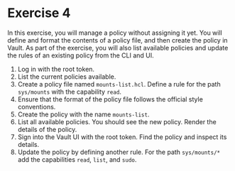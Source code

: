 # Exercise 4

In this exercise, you will manage a policy without assigning it yet. You will define and format the contents of a policy file, and then create the policy in Vault. As part of the exercise, you will also list available policies and update the rules of an existing policy from the CLI and UI.

1. Log in with the root token.
2. List the current policies available.
3. Create a policy file named `mounts-list.hcl`. Define a rule for the path `sys/mounts` with the capability `read`.
4. Ensure that the format of the policy file follows the official style conventions.
5. Create the policy with the name `mounts-list`.
6. List all available policies. You should see the new policy. Render the details of the policy.
7. Sign into the Vault UI with the root token. Find the policy and inspect its details.
8. Update the policy by defining another rule. For the path `sys/mounts/*` add the capabilities `read`, `list`, and `sudo`.